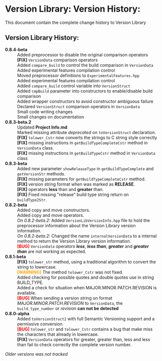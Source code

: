 # Version Library: Version History:

This document contain the complete change history to Version Library

## Version Library History:

<!-- Version Library History Table: -->
<style>
    version-data
    {
        font-weight: bold;
    }
    fix-alert
    {
        font-weight: bold;
    }
    bug-alert
    {
        font-weight: bold;
        color: red;
    }
    warning-alert
    {
        font-weight: bold;
        color: orange;
    }
</style>
<dl>
    <!-- 0.8.4-beta (2025/02/04) -->
    <dt><version-data>0.8.4-beta</version-data></dt>
    <dd></dd>
    <dd>Added preprocessor to disable the original comparison operators</dd>
    <dd><fix-alert>[FIX]</fix-alert> <code>VersionData</code> comparison operators</dd>
    <dd>Added <code>compare_build</code> to control the build comparison in <code>VersionData</code></dd>
    <dd>Added experimental features compilation control</dd>
    <dd>Moved preprocessor definitions to <code>ExperimentalFeatures.hpp</code></dd>
    <dd>Added experimental features compilation control</dd>
    <dd>Added <code>compare_build</code> control variable into <code>VersionStruct</code></dd>
    <dd>Added <code>cmpBuild</code> parameter into constructors to enable/disable build comparison</dd>
    <dd>Added wrapper constructors to avoid constructor ambiguous failure</dd>
    <dd>Declared <code>VersionStruct</code> comparison operators in <code>VersionData</code></dd>
    <dd>Small code writing changes</dd>
    <dd>Small changes on documentation</dd>
    <!-- 0.8.3-beta.2 (2025/01/14) -->
    <dt><version-data>0.8.3-beta.2</version-data></dt>
    <dd>Updated <strong>Project Info.md</strong></dd>
    <dd>Marked missing attribute <i>deprecated</i> on <code>toVersionStruct</code> declaration.</dd>
    <dd><fix-alert>[FIX]</fix-alert> <code>tolower_Cstr</code> now converts the strings to C string style correctly</dd>
    <dd><fix-alert>[FIX]</fix-alert> missing instructions in <code>getBuildTypeCompleteCstr</code> method in <code>VersionData</code> class. </dd>
    <dd><fix-alert>[FIX]</fix-alert> missing instructions in <code>getBuildTypeCstr</code> method in <code>VersionData</code> class</dd>
    <!-- 0.8.3-beta (2025/01/10) -->
    <dt><version-data>0.8.3-beta</version-data></dt>
    <dd>Added new parameter <code>showReleaseType</code> in <code>getBuildTypeComplete</code> and <code>getVersionStr</code> methods.</dd>
    <dd><fix-alert>[FIX]</fix-alert> missing parameters for <code>getBuildTypeCompleteCstr</code> method.</dd>
    <dd><fix-alert>[FIX]</fix-alert> version string format when was marked as <strong>RELEASE</strong>.</dd>
    <dd><fix-alert>[FIX]</fix-alert> operators <strong>less</strong> than and <strong>greater</strong> than.</dd>
    <dd><fix-alert>[FIX]</fix-alert> Fixed missing "release" build type string return on <code>buildType2Str</code>.</dd>
    <!-- 0.8.2-beta (2024/10/09) -->
    <dt><version-data>0.8.2-beta</version-data></dt>
    <dd>Added copy and move constructors.</dd>
    <dd>Added copy and move operators.</dd>
    <dd><i>On 0.8.2-beta.2: </i>Added <code>VersionLibVersionInfo.hpp</code> file to hold the preprocessor information about the Version Library version information.</dd>
    <dd><i>On 0.8.2-beta.2: </i>Changed the name <code>internalVersionData</code> to a internal method to return the Version Library version information.</dd>
    <dd><bug-alert>[BUG]</bug-alert> <code>VersionData</code> operators <i><strong>less</strong></i>, <i><strong>less than</strong></i>, <i><strong>greater</strong></i> and <i><strong>greater than</strong></i> are not working as expected.</dd>
    <!-- 0.8.1-beta (2024/10/08) -->
    <dt><version-data>0.8.1-beta</version-data></dt>
    <dd><fix-alert>[FIX]</fix-alert> <code>tolower_str</code> method, using a traditional algorithm to convert the string to lowercase.</dd>
    <dd><strong><font color="orange">[WARNING]</font></strong> The method <code>tolower_Cstr</code> was not fixed.</dd>
    <dd>Added checking for possible quotes and double quotes use in string BUILD_TYPE.</dd>
    <dd>Added a check for situation when MAJOR.MINOR.PATCH.REVISION is available.</dd>
    <dd><bug-alert>[BUG]</bug-alert> When sending a version string on format <i>MAJOR.MINOR.PATCH.REVISION</i> to <code>VersionData</code>, the <code>build_type_number</code> or <i>revision</i> <strong>can not be detected</strong></dd>
    <!-- 0.8.0-alpha (2024/10/01) -->
    <dt><version-data>0.8.0-alpha</version-data></dt>
    <dd>Added <code>toVersionStruct2</code> with full Semantic Versioning support and a permissive conversion.</dd>
    <dd><bug-alert>[BUG]</bug-alert> <code>tolower_str</code> and <code>tolower_Cstr</code> contains a bug that make miss the characters that already in lowercase.</dd>
    <dd><fix-alert>[FIX]</fix-alert> <code>VersionData</code> operators for greater, greater than, less and less than fail to check correctly the complete version number.<dd>
</dl>

*Older versions was not tracked*
